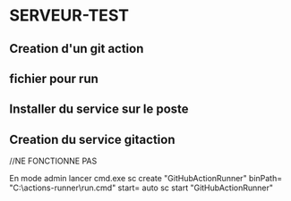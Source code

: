 # SERVEUR-TEST
## Creation d'un git action
## fichier pour run
## Installer du service sur le poste
## Creation du service gitaction
  //NE FONCTIONNE PAS

  
  En mode admin lancer cmd.exe
  sc create "GitHubActionRunner" binPath= "C:\actions-runner\run.cmd" start= auto
  sc start "GitHubActionRunner"

